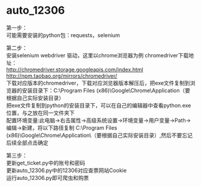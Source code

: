 # auto_12306  
第一步：  
可能需要安装的python包：requests，selenium  
  
第二步：  
安装selenium webdriver 驱动，这里以chrome浏览器为例
chromedriver下载地址：  
http://chromedriver.storage.googleapis.com/index.html  
http://npm.taobao.org/mirrors/chromedriver/  
下载对应版本的chromedriver，下载对应浏览器版本解压后，把exe文件复制到浏览器的安装目录下：C:\Program Files (x86)\Google\Chrome\Application（要根据自己实际安装目录）  
把exe文件复制到python的安装目录下，可以在自己的编辑器中查看python.exe位置，与之放在同一文件夹下  
配置环境变量:此电脑→右击属性→高级系统设置→环境变量→用户变量→Path→编辑→新建，将以下路径复制 C:\Program Files (x86)\Google\Chrome\Application\（要根据自己实际安装目录）,然后不要忘记后续全部点击确定  
  
第三步：  
更新get_ticket.py中的账号和密码  
更新auto_12306.py中的12306对应查票网站Cookie  
运行auto_12306.py即可爬虫和购票
